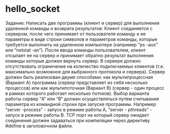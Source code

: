 # hello_socket
Задание: Написать две программы (клиент и сервер) для выполнения удаленной команды и возврата результатов:  Клиент соединяется с сервером, после чего принимает от пользователя команду и ее параметры в виде строки символов и параметров команды, которые требуется выполнить на удаленном компьютере (например “ps -aux” или “netstat -an”). После ввода команды пользователем, клиент отсылает ее на сервер и принимает обратно результат выполнения команды которые должен вернуть сервер. В сервере должно отсутствовать ограничение на количество подключаемых клиентов (т.е. максимально возможное для выбранного протокола и сервера). Сервер должен быть реализован двумя способами: как мультипроцессная (Вариант А) программа (сервер представляет из себя несколько процессов) или как мультипоточная (Вариант B) (сервер - один процесс в рамках которого работает несколько потоков).  Выбор варианта работы сервер “A” или “B“ должен осуществляться путем считывания параметра из командной строки при запуске программы. Например “server -process” - запуск в режиме работы A, “server - pthreads” - запуск в режиме работы B.  TCP порт на который сервер ожидает соединения должен задаваться при компиляции через директиву #define в заголовочном файле.
